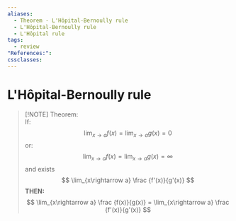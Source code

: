 ```yaml
---
aliases:
  - Theorem - L'Hôpital-Bernoully rule
  - L'Hôpital-Bernoully rule
  - L'Hôpital rule
tags:
  - review
"References:": 
cssclasses:
---
```

# L'Hôpital-Bernoully rule


> [!NOTE] Theorem:  
> If: 
> $$
> \lim_{x\rightarrow a}f(x) =  \lim_{x\rightarrow a}g(x) = 0
> $$
> or: 
> $$
> \lim_{x\rightarrow a}f(x) =  \lim_{x\rightarrow a}g(x) = \infty
> $$
> and exists 
> $$
> \lim_{x\rightarrow a} \frac {f'(x)}{g'(x)}
> $$
> **THEN:**
> $$
> \lim_{x\rightarrow a} \frac {f(x)}{g(x)} = \lim_{x\rightarrow a} \frac {f'(x)}{g'(x)}
> $$


> 
